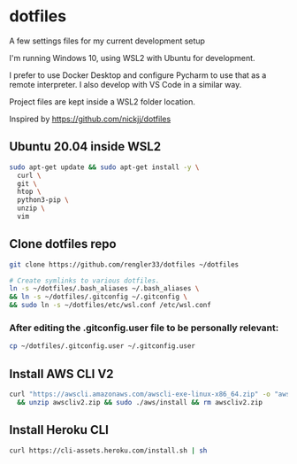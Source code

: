 # dotfiles

A few settings files for my current development setup

I'm running Windows 10, using WSL2 with Ubuntu for development.

I prefer to use Docker Desktop and configure Pycharm to use that as a remote interpreter. I also develop with VS Code in a similar way.

Project files are kept inside a WSL2 folder location.

Inspired by https://github.com/nickjj/dotfiles

## Ubuntu 20.04 inside WSL2

```sh
sudo apt-get update && sudo apt-get install -y \
  curl \
  git \
  htop \
  python3-pip \
  unzip \
  vim
```
 
## Clone dotfiles repo

```sh
git clone https://github.com/rengler33/dotfiles ~/dotfiles

# Create symlinks to various dotfiles.
ln -s ~/dotfiles/.bash_aliases ~/.bash_aliases \
&& ln -s ~/dotfiles/.gitconfig ~/.gitconfig \
&& sudo ln -s ~/dotfiles/etc/wsl.conf /etc/wsl.conf
```

### After editing the .gitconfig.user file to be personally relevant:
```sh
cp ~/dotfiles/.gitconfig.user ~/.gitconfig.user
```

## Install AWS CLI V2
```sh
curl "https://awscli.amazonaws.com/awscli-exe-linux-x86_64.zip" -o "awscliv2.zip" \
  && unzip awscliv2.zip && sudo ./aws/install && rm awscliv2.zip
```
  
## Install Heroku CLI
```sh
curl https://cli-assets.heroku.com/install.sh | sh
```
